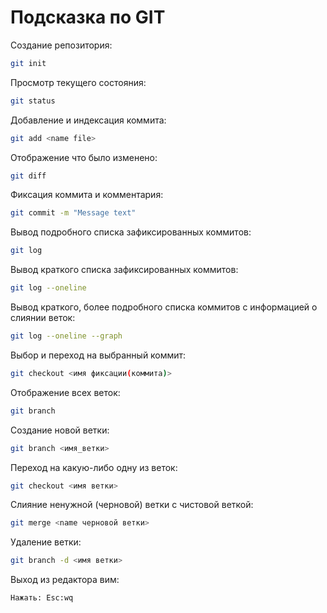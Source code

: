 # Подсказка по GIT

Создание репозитория:
```sh
git init
```

Просмотр текущего состояния:
```sh
git status
```

Добавление и индексация коммита:
```sh
git add <name file>
```

Отображение что было изменено:
```sh
git diff
``` 

Фиксация коммита и комментария:
```sh
git commit -m "Message text"
```

Вывод подробного списка зафиксированных коммитов:
```sh
git log
```

Вывод краткого списка зафиксированных коммитов:
```sh
git log --oneline
```

Вывод краткого, более подробного списка коммитов с информацией о слиянии веток:
```sh
git log --oneline --graph
```

Выбор и переход на выбранный коммит:
```sh
git checkout <имя фиксации(коммита)>
```

Отображение всех веток:
```sh
git branch
```

Создание новой ветки:
```sh
git branch <имя_ветки>
```

Переход на какую-либо одну из веток:
```sh
git checkout <имя ветки>
```

Слияние ненужной (черновой) ветки с чистовой веткой:
```sh
git merge <name черновой ветки>
``` 

Удаление ветки:
```sh
git branch -d <имя ветки>
```

Выход из редактора вим:
```sh
Нажать: Esc:wq
```